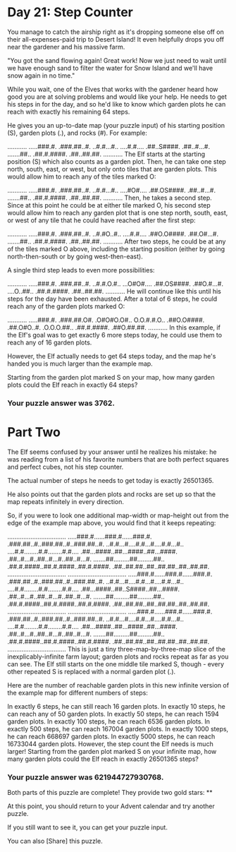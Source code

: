 #  Day 21: Step Counter 
You manage to catch the airship right as it's dropping someone else off on their all-expenses-paid trip to Desert Island! It even helpfully drops you off near the gardener and his massive farm.

"You got the sand flowing again! Great work! Now we just need to wait until we have enough sand to filter the water for Snow Island and we'll have snow again in no time."

While you wait, one of the Elves that works with the gardener heard how good you are at solving problems and would like your help. He needs to get his steps in for the day, and so he'd like to know which garden plots he can reach with exactly his remaining 64 steps.

He gives you an up-to-date map (your puzzle input) of his starting position (S), garden plots (.), and rocks (#). For example:

...........
.....###.#.
.###.##..#.
..#.#...#..
....#.#....
.##..S####.
.##..#...#.
.......##..
.##.#.####.
.##..##.##.
...........
The Elf starts at the starting position (S) which also counts as a garden plot. Then, he can take one step north, south, east, or west, but only onto tiles that are garden plots. This would allow him to reach any of the tiles marked O:

...........
.....###.#.
.###.##..#.
..#.#...#..
....#O#....
.##.OS####.
.##..#...#.
.......##..
.##.#.####.
.##..##.##.
...........
Then, he takes a second step. Since at this point he could be at either tile marked O, his second step would allow him to reach any garden plot that is one step north, south, east, or west of any tile that he could have reached after the first step:

...........
.....###.#.
.###.##..#.
..#.#O..#..
....#.#....
.##O.O####.
.##.O#...#.
.......##..
.##.#.####.
.##..##.##.
...........
After two steps, he could be at any of the tiles marked O above, including the starting position (either by going north-then-south or by going west-then-east).

A single third step leads to even more possibilities:

...........
.....###.#.
.###.##..#.
..#.#.O.#..
...O#O#....
.##.OS####.
.##O.#...#.
....O..##..
.##.#.####.
.##..##.##.
...........
He will continue like this until his steps for the day have been exhausted. After a total of 6 steps, he could reach any of the garden plots marked O:

...........
.....###.#.
.###.##.O#.
.O#O#O.O#..
O.O.#.#.O..
.##O.O####.
.##.O#O..#.
.O.O.O.##..
.##.#.####.
.##O.##.##.
...........
In this example, if the Elf's goal was to get exactly 6 more steps today, he could use them to reach any of 16 garden plots.

However, the Elf actually needs to get 64 steps today, and the map he's handed you is much larger than the example map.

Starting from the garden plot marked S on your map, how many garden plots could the Elf reach in exactly 64 steps?

### Your puzzle answer was 3762.

#  Part Two 
The Elf seems confused by your answer until he realizes his mistake: he was reading from a list of his favorite numbers that are both perfect squares and perfect cubes, not his step counter.

The actual number of steps he needs to get today is exactly 26501365.

He also points out that the garden plots and rocks are set up so that the map repeats infinitely in every direction.

So, if you were to look one additional map-width or map-height out from the edge of the example map above, you would find that it keeps repeating:

.................................
.....###.#......###.#......###.#.
.###.##..#..###.##..#..###.##..#.
..#.#...#....#.#...#....#.#...#..
....#.#........#.#........#.#....
.##...####..##...####..##...####.
.##..#...#..##..#...#..##..#...#.
.......##.........##.........##..
.##.#.####..##.#.####..##.#.####.
.##..##.##..##..##.##..##..##.##.
.................................
.................................
.....###.#......###.#......###.#.
.###.##..#..###.##..#..###.##..#.
..#.#...#....#.#...#....#.#...#..
....#.#........#.#........#.#....
.##...####..##..S####..##...####.
.##..#...#..##..#...#..##..#...#.
.......##.........##.........##..
.##.#.####..##.#.####..##.#.####.
.##..##.##..##..##.##..##..##.##.
.................................
.................................
.....###.#......###.#......###.#.
.###.##..#..###.##..#..###.##..#.
..#.#...#....#.#...#....#.#...#..
....#.#........#.#........#.#....
.##...####..##...####..##...####.
.##..#...#..##..#...#..##..#...#.
.......##.........##.........##..
.##.#.####..##.#.####..##.#.####.
.##..##.##..##..##.##..##..##.##.
.................................
This is just a tiny three-map-by-three-map slice of the inexplicably-infinite farm layout; garden plots and rocks repeat as far as you can see. The Elf still starts on the one middle tile marked S, though - every other repeated S is replaced with a normal garden plot (.).

Here are the number of reachable garden plots in this new infinite version of the example map for different numbers of steps:

In exactly 6 steps, he can still reach 16 garden plots.
In exactly 10 steps, he can reach any of 50 garden plots.
In exactly 50 steps, he can reach 1594 garden plots.
In exactly 100 steps, he can reach 6536 garden plots.
In exactly 500 steps, he can reach 167004 garden plots.
In exactly 1000 steps, he can reach 668697 garden plots.
In exactly 5000 steps, he can reach 16733044 garden plots.
However, the step count the Elf needs is much larger! Starting from the garden plot marked S on your infinite map, how many garden plots could the Elf reach in exactly 26501365 steps?

### Your puzzle answer was 621944727930768.

Both parts of this puzzle are complete! They provide two gold stars: **

At this point, you should return to your Advent calendar and try another puzzle.

If you still want to see it, you can get your puzzle input.

You can also [Share] this puzzle.